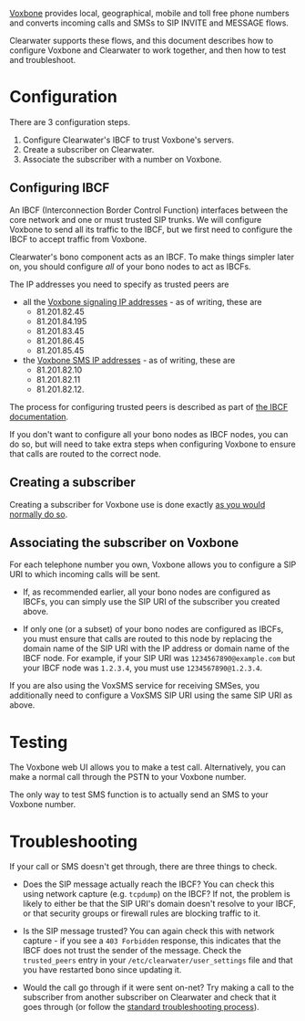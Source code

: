 [Voxbone](http://www.voxbone.com/) provides local, geographical, mobile and toll free phone numbers and converts incoming calls and SMSs to SIP INVITE and MESSAGE flows.

Clearwater supports these flows, and this document describes how to configure Voxbone and Clearwater to work together, and then how to test and troubleshoot.

# Configuration

There are 3 configuration steps.

1.  Configure Clearwater's IBCF to trust Voxbone's servers.
2.  Create a subscriber on Clearwater.
3.  Associate the subscriber with a number on Voxbone.

## Configuring IBCF

An IBCF (Interconnection Border Control Function) interfaces between the core network and one or must trusted SIP trunks.  We will configure Voxbone to send all its traffic to the IBCF, but we first need to configure the IBCF to accept traffic from Voxbone.

Clearwater's bono component acts as an IBCF.  To make things simpler later on, you should configure *all* of your bono nodes to act as IBCFs.

The IP addresses you need to specify as trusted peers are

*   all the [Voxbone signaling IP addresses](http://www.voxbone.com/network-ipaddressesranges.jsf) - as of writing, these are
    *   81.201.82.45
    *   81.201.84.195
    *   81.201.83.45
    *   81.201.86.45
    *   81.201.85.45
*   the [Voxbone SMS IP addresses](https://www.voxbone.com/members/faq-voxsms.jsf#faq-voxsms09) - as of writing, these are
    *   81.201.82.10
    *   81.201.82.11
    *   81.201.82.12.

The process for configuring trusted peers is described as part of [the IBCF documentation](IBCF#install-and-configure-an-ibcf).

If you don't want to configure all your bono nodes as IBCF nodes, you can do so, but will need to take extra steps when configuring Voxbone to ensure that calls are routed to the correct node.

## Creating a subscriber

Creating a subscriber for Voxbone use is done exactly [as you would normally do so](Making_your_first_call#create-a-number-for-your-client).

## Associating the subscriber on Voxbone

For each telephone number you own, Voxbone allows you to configure a SIP URI to which incoming calls will be sent.

*   If, as recommended earlier, all your bono nodes are configured as IBCFs, you can simply use the SIP URI of the subscriber you created above.

*   If only one (or a subset) of your bono nodes are configured as IBCFs, you must ensure that calls are routed to this node by replacing the domain name of the SIP URI with the IP address or domain name of the IBCF node.  For example, if your SIP URI was `1234567890@example.com` but your IBCF node was `1.2.3.4`, you must use `1234567890@1.2.3.4`.

If you are also using the VoxSMS service for receiving SMSes, you additionally need to configure a VoxSMS SIP URI using the same SIP URI as above.

# Testing

The Voxbone web UI allows you to make a test call.  Alternatively, you can make a normal call through the PSTN to your Voxbone number.

The only way to test SMS function is to actually send an SMS to your Voxbone number.

# Troubleshooting

If your call or SMS doesn't get through, there are three things to check.

*   Does the SIP message actually reach the IBCF?  You can check this using network capture (e.g. `tcpdump`) on the IBCF?  If not, the problem is likely to either be that the SIP URI's domain doesn't resolve to your IBCF, or that security groups or firewall rules are blocking traffic to it.

*   Is the SIP message trusted?  You can again check this with network capture - if you see a `403 Forbidden` response, this indicates that the IBCF does not trust the sender of the message.  Check the `trusted_peers` entry in your `/etc/clearwater/user_settings` file and that you have restarted bono since updating it.

*   Would the call go through if it were sent on-net?  Try making a call to the subscriber from another subscriber on Clearwater and check that it goes through (or follow the [standard troubleshooting process](Troubleshooting_and_Recovery)).

